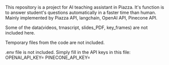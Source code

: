 This repository is a project for AI teaching assistant in Piazza. It's function is to answer student's questions automatically in a faster time than human.
Mainly implemented by Piazza API, langchain, OpenAI API, Pinecone API.

Some of the data(videos, trnascript, slides_PDF, key_frames) are not included here.

Temporary files from the code are not included.

.env file is not included. Simply fill in the API keys in this file:
OPENAI_API_KEY=
PINECONE_API_KEY=
